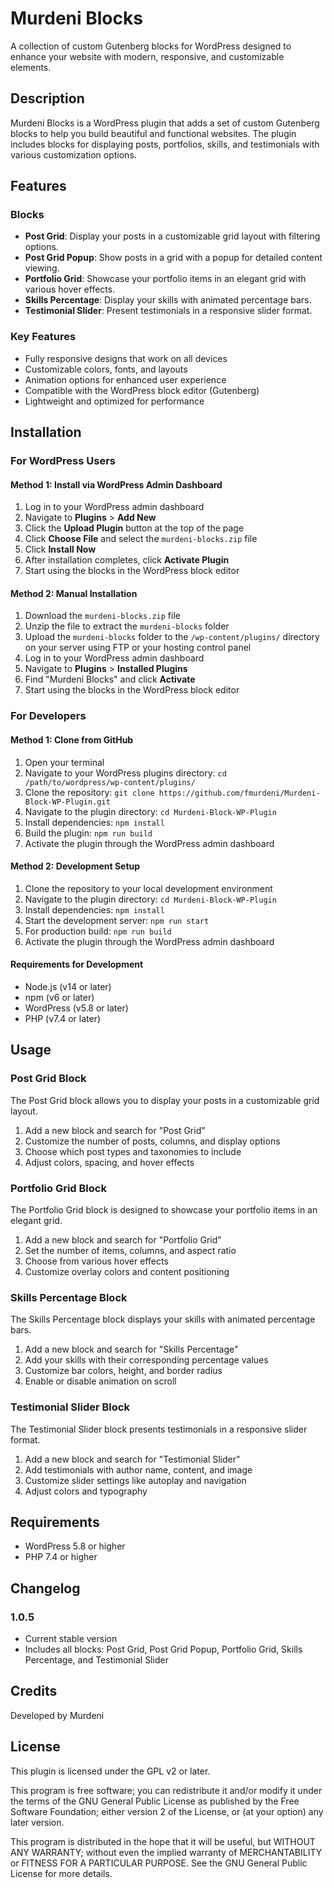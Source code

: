 # Murdeni Blocks

A collection of custom Gutenberg blocks for WordPress designed to enhance your website with modern, responsive, and customizable elements.

## Description

Murdeni Blocks is a WordPress plugin that adds a set of custom Gutenberg blocks to help you build beautiful and functional websites. The plugin includes blocks for displaying posts, portfolios, skills, and testimonials with various customization options.

## Features

### Blocks

- **Post Grid**: Display your posts in a customizable grid layout with filtering options.
- **Post Grid Popup**: Show posts in a grid with a popup for detailed content viewing.
- **Portfolio Grid**: Showcase your portfolio items in an elegant grid with various hover effects.
- **Skills Percentage**: Display your skills with animated percentage bars.
- **Testimonial Slider**: Present testimonials in a responsive slider format.

### Key Features

- Fully responsive designs that work on all devices
- Customizable colors, fonts, and layouts
- Animation options for enhanced user experience
- Compatible with the WordPress block editor (Gutenberg)
- Lightweight and optimized for performance

## Installation

### For WordPress Users

#### Method 1: Install via WordPress Admin Dashboard

1. Log in to your WordPress admin dashboard
2. Navigate to **Plugins** > **Add New**
3. Click the **Upload Plugin** button at the top of the page
4. Click **Choose File** and select the `murdeni-blocks.zip` file
5. Click **Install Now**
6. After installation completes, click **Activate Plugin**
7. Start using the blocks in the WordPress block editor

#### Method 2: Manual Installation

1. Download the `murdeni-blocks.zip` file
2. Unzip the file to extract the `murdeni-blocks` folder
3. Upload the `murdeni-blocks` folder to the `/wp-content/plugins/` directory on your server using FTP or your hosting control panel
4. Log in to your WordPress admin dashboard
5. Navigate to **Plugins** > **Installed Plugins**
6. Find "Murdeni Blocks" and click **Activate**
7. Start using the blocks in the WordPress block editor

### For Developers

#### Method 1: Clone from GitHub

1. Open your terminal
2. Navigate to your WordPress plugins directory: `cd /path/to/wordpress/wp-content/plugins/`
3. Clone the repository: `git clone https://github.com/fmurdeni/Murdeni-Block-WP-Plugin.git`
4. Navigate to the plugin directory: `cd Murdeni-Block-WP-Plugin`
5. Install dependencies: `npm install`
6. Build the plugin: `npm run build`
7. Activate the plugin through the WordPress admin dashboard

#### Method 2: Development Setup

1. Clone the repository to your local development environment
2. Navigate to the plugin directory: `cd Murdeni-Block-WP-Plugin`
3. Install dependencies: `npm install`
4. Start the development server: `npm run start`
5. For production build: `npm run build`
6. Activate the plugin through the WordPress admin dashboard

#### Requirements for Development

- Node.js (v14 or later)
- npm (v6 or later)
- WordPress (v5.8 or later)
- PHP (v7.4 or later)

## Usage

### Post Grid Block

The Post Grid block allows you to display your posts in a customizable grid layout.

1. Add a new block and search for "Post Grid"
2. Customize the number of posts, columns, and display options
3. Choose which post types and taxonomies to include
4. Adjust colors, spacing, and hover effects

### Portfolio Grid Block

The Portfolio Grid block is designed to showcase your portfolio items in an elegant grid.

1. Add a new block and search for "Portfolio Grid"
2. Set the number of items, columns, and aspect ratio
3. Choose from various hover effects
4. Customize overlay colors and content positioning

### Skills Percentage Block

The Skills Percentage block displays your skills with animated percentage bars.

1. Add a new block and search for "Skills Percentage"
2. Add your skills with their corresponding percentage values
3. Customize bar colors, height, and border radius
4. Enable or disable animation on scroll

### Testimonial Slider Block

The Testimonial Slider block presents testimonials in a responsive slider format.

1. Add a new block and search for "Testimonial Slider"
2. Add testimonials with author name, content, and image
3. Customize slider settings like autoplay and navigation
4. Adjust colors and typography

## Requirements

- WordPress 5.8 or higher
- PHP 7.4 or higher

## Changelog

### 1.0.5
- Current stable version
- Includes all blocks: Post Grid, Post Grid Popup, Portfolio Grid, Skills Percentage, and Testimonial Slider

## Credits

Developed by Murdeni

## License

This plugin is licensed under the GPL v2 or later.

This program is free software; you can redistribute it and/or modify it under the terms of the GNU General Public License as published by the Free Software Foundation; either version 2 of the License, or (at your option) any later version.

This program is distributed in the hope that it will be useful, but WITHOUT ANY WARRANTY; without even the implied warranty of MERCHANTABILITY or FITNESS FOR A PARTICULAR PURPOSE. See the GNU General Public License for more details.